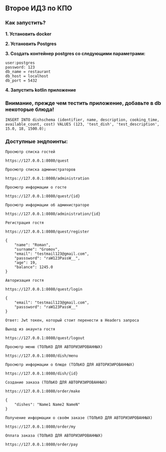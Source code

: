 ## Второе ИДЗ по КПО

### Как запустить?
**1. Установить docker**

**2. Установить Postgres**

**3. Создать контейнер postgres со следующими параметрами:**
```
user:postgres
password: 123
db_name = restaurant 
db_host = localhost
db_port = 5432
```

**4. Запустить kotlin приложение**


### Внимание, прежде чем тестить приложение, добавьте в db некоторые блюда!

```
INSERT INTO dishschema (identifier, name, description, cooking_time, available_count, cost) VALUES (123, 'test_dish', 'test_description', 15.0, 18, 1500.0);
```


### Доступные эндпоинты:

```
Просмотр списка гостей

https://127.0.0.1:8080/quest
```

```
Просмотр списка администраторов

https://127.0.0.1:8080/administration
```

```
Просмотр информации о госте

https://127.0.0.1:8080/quest/{id}
```

```
Просмотр информации об администраторе

https://127.0.0.1:8080/administration/{id}
```

```
Регистрация гостя

https://127.0.0.1:8080/quest/register

{
    "name": "Roman",
    "surname": "Gromov",
    "email": "testmail123@gmail.com",
    "passsword": "raW123PassW__",
    "age": 19,
    "balance": 1245.0
}
```

```
Авторизация гостя

https://127.0.0.1:8080/quest/login

{
    "email": "testmail123@gmail.com",
    "passsword": "raW123PassW__"
}

Ответ: Jwt токен, который стоит перенести в Headers запроса
```

```
Выход из акаунта гостя

https://127.0.0.1:8080/quest/logout
```


```
Просмотр меню (ТОЛЬКО ДЛЯ АВТОРИЗИРОВАННЫХ)

https://127.0.0.1:8080/dish/menu
```

```
Просмотр информации о блюде (ТОЛЬКО ДЛЯ АВТОРИЗИРОВАННЫХ)

https://127.0.0.1:8080/dish/{id}
```

```
Создание заказа (ТОЛЬКО ДЛЯ АВТОРИЗИРОВАННЫХ)

https://127.0.0.1:8080/order/make

{
    "dishes": "Name1 Name2 NameN"
}
```

```
Получение информации о своём заказе (ТОЛЬКО ДЛЯ АВТОРИЗИРОВАННЫХ)

https://127.0.0.1:8080/order/my

```

```
Оплата заказа (ТОЛЬКО ДЛЯ АВТОРИЗИРОВАННЫХ)

https://127.0.0.1:8080/order/pay

```
